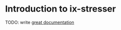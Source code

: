 # Introduction to ix-stresser

TODO: write [great documentation](http://jacobian.org/writing/what-to-write/)
